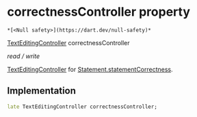 


# correctnessController property




    *[<Null safety>](https://dart.dev/null-safety)*


[TextEditingController](https://api.flutter.dev/flutter/widgets/TextEditingController-class.html) correctnessController
  
_read / write_



<p><a href="https://api.flutter.dev/flutter/widgets/TextEditingController-class.html">TextEditingController</a> for <a href="../../models_statement/Statement/statementCorrectness.md">Statement.statementCorrectness</a>.</p>



## Implementation

```dart
late TextEditingController correctnessController;


```







